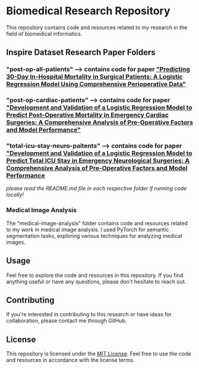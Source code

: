 # Biomedical Research Repository

This repository contains code and resources related to my research in the field of biomedical informatics.

## Inspire Dataset Research Paper Folders

### "post-op-all-patients" --> contains code for paper ["Predicting 30-Day In-Hospital Mortality in Surgical Patients: A Logistic Regression Model Using Comprehensive Perioperative Data"](https://www.medrxiv.org/content/10.1101/2024.05.18.24307573v1)

### "post-op-cardiac-patients" --> contains code for paper ["Development and Validation of a Logistic Regression Model to Predict Post-Operative Mortality in Emergency Cardiac Surgeries: A Comprehensive Analysis of Pre-Operative Factors and Model Performance"](https://www.preprints.org/manuscript/202407.2002/v1)

### "total-icu-stay-neuro-paitents" --> contains code for paper ["Development and Validation of a Logistic Regression Model to Predict Total ICU Stay in Emergency Neurological Surgeries: A Comprehensive Analysis of Pre-Operative Factors and Model Performance](https://www.preprints.org/manuscript/202407.2002/v1)

*please read the README.md file in each respective folder if running code locally!*

### Medical Image Analysis
The "medical-image-analysis" folder contains code and resources related to my work in medical image analysis. I used PyTorch for semantic segmentation tasks, exploring various techniques for analyzing medical images.

## Usage
Feel free to explore the code and resources in this repository. If you find anything useful or have any questions, please don't hesitate to reach out.

## Contributing
If you're interested in contributing to this research or have ideas for collaboration, please contact me through GitHub.

## License
This repository is licensed under the [MIT License](https://opensource.org/licenses/MIT). Feel free to use the code and resources in accordance with the license terms.

